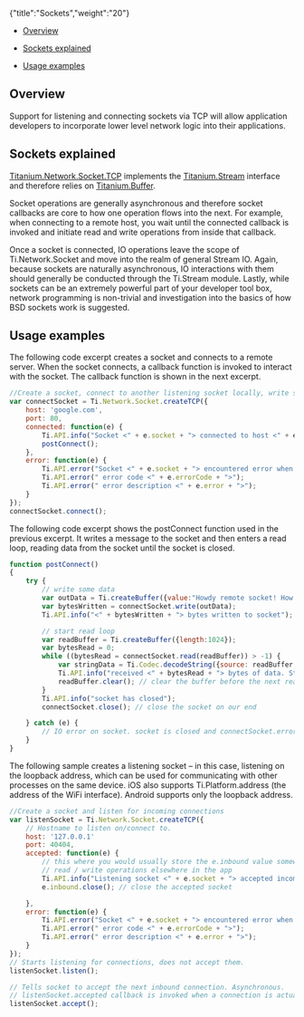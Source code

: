 {"title":"Sockets","weight":"20"}

* [Overview](#overview)

* [Sockets explained](#sockets-explained)

* [Usage examples](#usage-examples)

## Overview

Support for listening and connecting sockets via TCP will allow application developers to incorporate lower level network logic into their applications.

## Sockets explained

[Titanium.Network.Socket.TCP](#!/api/Titanium.Network.Socket.TCP) implements the [Titanium.Stream](#!/api/Titanium.Stream) interface and therefore relies on [Titanium.Buffer](#!/api/Titanium.Buffer).

Socket operations are generally asynchronous and therefore socket callbacks are core to how one operation flows into the next. For example, when connecting to a remote host, you wait until the connected callback is invoked and initiate read and write operations from inside that callback.

Once a socket is connected, IO operations leave the scope of Ti.Network.Socket and move into the realm of general Stream IO. Again, because sockets are naturally asynchronous, IO interactions with them should generally be conducted through the Ti.Stream module. Lastly, while sockets can be an extremely powerful part of your developer tool box, network programming is non-trivial and investigation into the basics of how BSD sockets work is suggested.

## Usage examples

The following code excerpt creates a socket and connects to a remote server. When the socket connects, a callback function is invoked to interact with the socket. The callback function is shown in the next excerpt.

```javascript
//Create a socket, connect to another listening socket locally, write some data and then enter read loop
var connectSocket = Ti.Network.Socket.createTCP({
    host: 'google.com',
    port: 80,
    connected: function(e) {
        Ti.API.info("Socket <" + e.socket + "> connected to host <" + e.socket.host + ">");
        postConnect();
    },
    error: function(e) {
        Ti.API.error("Socket <" + e.socket + "> encountered error when connecting");
        Ti.API.error(" error code <" + e.errorCode + ">");
        Ti.API.error(" error description <" + e.error + ">");
    }
});
connectSocket.connect();
```

The following code excerpt shows the postConnect function used in the previous excerpt. It writes a message to the socket and then enters a read loop, reading data from the socket until the socket is closed.

```javascript
function postConnect()
{
    try {
        // write some data
        var outData = Ti.createBuffer({value:"Howdy remote socket! How are you?"});
        var bytesWritten = connectSocket.write(outData);
        Ti.API.info("<" + bytesWritten + "> bytes written to socket");

        // start read loop
        var readBuffer = Ti.createBuffer({length:1024});
        var bytesRead = 0;
        while ((bytesRead = connectSocket.read(readBuffer)) > -1) {
            var stringData = Ti.Codec.decodeString({source: readBuffer, length: bytesRead });
            Ti.API.info("received <" + bytesRead + "> bytes of data. String representation of data is <" + stringData + ">");
            readBuffer.clear(); // clear the buffer before the next read
        }
        Ti.API.info("socket has closed");
        connectSocket.close(); // close the socket on our end

    } catch (e) {
        // IO error on socket. socket is closed and connectSocket.error is called
    }
}
```

The following sample creates a listening socket – in this case, listening on the loopback address, which can be used for communicating with other processes on the same device. iOS also supports Ti.Platform.address (the address of the WiFi interface). Android supports only the loopback address.

```javascript
//Create a socket and listen for incoming connections
var listenSocket = Ti.Network.Socket.createTCP({
    // Hostname to listen on/connect to.
    host: '127.0.0.1'
    port: 40404,
    accepted: function(e) {
        // this where you would usually store the e.inbound value somewhere else so it can be used for
        // read / write operations elsewhere in the app
        Ti.API.info("Listening socket <" + e.socket + "> accepted incoming connection <" + e.inbound + ">");
        e.inbound.close(); // close the accepted socket

    },
    error: function(e) {
        Ti.API.error("Socket <" + e.socket + "> encountered error when listening");
        Ti.API.error(" error code <" + e.errorCode + ">");
        Ti.API.error(" error description <" + e.error + ">");
    }
});
// Starts listening for connections, does not accept them.
listenSocket.listen();

// Tells socket to accept the next inbound connection. Asynchronous.
// listenSocket.accepted callback is invoked when a connection is actually accepted.
listenSocket.accept();
```
